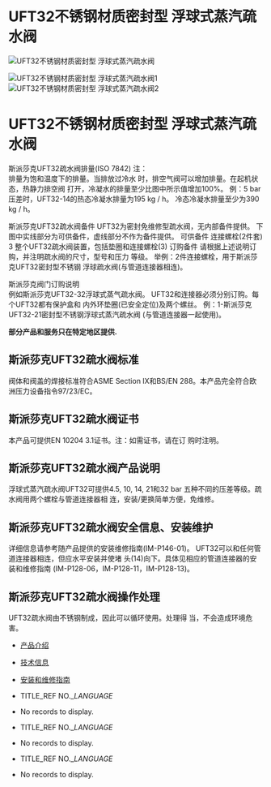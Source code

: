 

# UFT32不锈钢材质密封型 浮球式蒸汽疏水阀

![UFT32不锈钢材质密封型 浮球式蒸汽疏水阀](/d/file/ball/e0b80d2da099a4e846019e51b0298a64.jpg)

![UFT32不锈钢材质密封型 浮球式蒸汽疏水阀1](/d/file/ball/e0b80d2da099a4e846019e51b0298a64.jpg) ![UFT32不锈钢材质密封型 浮球式蒸汽疏水阀2](/d/file/ball/5b240431b65fadfcc2ad761ab2e0a5a8.jpg)

# UFT32不锈钢材质密封型 浮球式蒸汽疏水阀

斯派莎克UFT32疏水阀排量(ISO 7842) 注：  
排量为饱和温度下的排量。当排放过冷水 时，排空气阀可以增加排量。在起机状态，热静力排空阀 打开，冷凝水的排量至少比图中所示值增加100%。 例：5 bar压差时，UFT32-14的热态冷凝水排量为195 kg / h。 冷态冷凝水排量至少为390 kg / h。

斯派莎克UFT32疏水阀备件 UFT32为密封免维修型疏水阀，无内部备件提供。 下图中实线部分为可供备件，虚线部分不作为备件提供。 可供备件 连接螺栓(2件套) 3 整个UFT32疏水阀装置，包括垫圈和连接螺栓(3) 订购备件 请根据上述说明订购，并注明疏水阀的尺寸，型号和压力 等级。 举例：2件连接螺栓，用于斯派莎克UFT32密封型不锈钢 浮球疏水阀(与管道连接器相连)。

斯派莎克阀门订购说明  
例如斯派莎克UFT32-32浮球式蒸气疏水阀。 UFT32和连接器必须分别订购。每个UFT32都有保护盒和 内外环垫圈(已安全定位)及两个螺丝。 例：1-斯派莎克UFT32-21密封型不锈钢浮球式蒸汽疏水阀 (与管道连接器一起使用)。

**部分产品和服务只在特定地区提供.**

## 斯派莎克UFT32疏水阀标准

阀体和阀盖的焊接标准符合ASME Section IX和BS/EN 288。本产品完全符合欧洲压力设备指令97/23/EC。

## 斯派莎克UFT32疏水阀证书

本产品可提供EN 10204 3.1证书。注：如需证书，请在订 购时注明。

## 斯派莎克UFT32疏水阀产品说明

浮球式蒸汽疏水阀UFT32可提供4.5, 10, 14, 21和32 bar 五种不同的压差等级。疏水阀用两个螺栓与管道连接器相 连，安装/更换简单方便，免维修。

## 斯派莎克UFT32疏水阀安全信息、安装维护

详细信息请参考随产品提供的安装维修指南(IM-P146-01)。 UFT32可以和任何管道连接器相连，但应水平安装并使堵 头(14)向下。具体见相应的管道连接器的安装和维修指南 (IM-P128-06，IM-P128-11，IM-P128-13)。

## 斯派莎克UFT32疏水阀操作处理

UFT32疏水阀由不锈钢制成，因此可以循环使用。处理得 当，不会造成环境危害。

-   [产品介绍](javascript:navactive(1);)
-   [技术信息](javascript:navactive(2);)
-   [安装和维修指南](javascript:navactive(3);)

-   TITLE_REF NO.__LANGUAGE_
-   No records to display.

-   TITLE_REF NO.__LANGUAGE_
-   No records to display.

-   TITLE_REF NO.__LANGUAGE_
-   No records to display.

